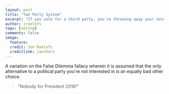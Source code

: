 ```yaml
---
layout: post
title: "Two Party System"
excerpt: "If you vote for a third party, you're throwing away your vote!"
author: jroelofs
tags: [voting]
comments: false
image:
  feature:
  credit: Jon Roelofs
  creditlink: /authors
---
```


A variation on the False Dilemma fallacy wherein it is assumed that the only alternative to a political party you're not interested in is an equally bad other choice.

> "Nobody for President 2016!"
